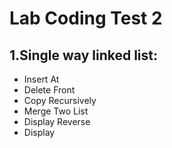 # Lab Coding Test 2

## 1.Single way linked list:
- Insert At
- Delete Front
- Copy Recursively
- Merge Two List
- Display Reverse
- Display
